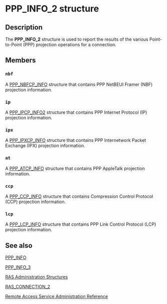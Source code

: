 # PPP_INFO_2 structure

## Description

The
**PPP_INFO_2** structure is used to report the results of the various Point-to-Point (PPP) projection operations for a connection.

## Members

### `nbf`

A
[PPP_NBFCP_INFO](https://learn.microsoft.com/windows/desktop/api/mprapi/ns-mprapi-ppp_nbfcp_info) structure that contains PPP NetBEUI Framer (NBF) projection information.

### `ip`

A
[PPP_IPCP_INFO2](https://learn.microsoft.com/windows/desktop/api/mprapi/ns-mprapi-ppp_ipcp_info2) structure that contains PPP Internet Protocol (IP) projection information.

### `ipx`

A
[PPP_IPXCP_INFO](https://learn.microsoft.com/windows/desktop/api/mprapi/ns-mprapi-ppp_ipxcp_info) structure that contains PPP Internetwork Packet Exchange (IPX) projection information.

### `at`

A
[PPP_ATCP_INFO](https://learn.microsoft.com/windows/desktop/api/mprapi/ns-mprapi-ppp_atcp_info) structure that contains PPP AppleTalk projection information.

### `ccp`

A
[PPP_CCP_INFO](https://learn.microsoft.com/windows/desktop/api/mprapi/ns-mprapi-ppp_ccp_info) structure that contains Compression Control Protocol (CCP) projection information.

### `lcp`

A
[PPP_LCP_INFO](https://learn.microsoft.com/windows/desktop/api/mprapi/ns-mprapi-ppp_lcp_info) structure that contains PPP Link Control Protocol (LCP) projection information.

## See also

[PPP_INFO](https://learn.microsoft.com/windows/desktop/api/mprapi/ns-mprapi-ppp_info)

[PPP_INFO_3](https://learn.microsoft.com/windows/desktop/api/mprapi/ns-mprapi-ppp_info_3)

[RAS Administration Structures](https://learn.microsoft.com/windows/desktop/RRAS/ras-administration-structures)

[RAS_CONNECTION_2](https://learn.microsoft.com/windows/desktop/api/mprapi/ns-mprapi-ras_connection_2)

[Remote Access Service Administration Reference](https://learn.microsoft.com/windows/desktop/RRAS/remote-access-service-administration-reference)